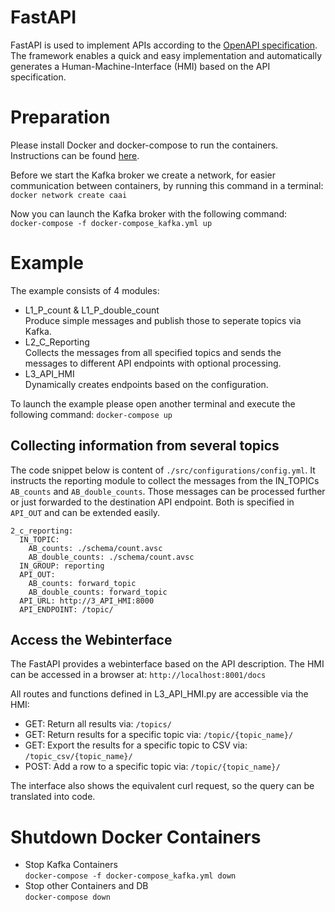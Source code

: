 # FastAPI
FastAPI is used to implement APIs according to the [OpenAPI specification](http://spec.openapis.org/oas/v3.0.3).
The framework enables a quick and easy implementation and automatically generates a Human-Machine-Interface (HMI) based on the API specification.

# Preparation
Please install Docker and docker-compose to run the containers.
Instructions can be found [here](https://github.com/janstrohschein/KOARCH/tree/master/Big_Data_Platform/Docker).

Before we start the Kafka broker we create a network, for easier communication between containers, by running this command in a terminal:
`docker network create caai`

Now you can launch the Kafka broker with the following command:\
`docker-compose -f docker-compose_kafka.yml up`

# Example
The example consists of 4 modules:
- L1_P_count & L1_P_double_count\
  Produce simple messages and publish those to seperate topics via Kafka.
- L2_C_Reporting\
  Collects the messages from all specified topics and sends the messages to different API endpoints with optional processing.
- L3_API_HMI\
  Dynamically creates endpoints based on the configuration.  

To launch the example please open another terminal and execute the following command:
`docker-compose up`

## Collecting information from several topics

The code snippet below is content of `./src/configurations/config.yml`.
It instructs the reporting module to collect the messages from the IN_TOPICs `AB_counts` and `AB_double_counts`. 
Those messages can be processed further or just forwarded to the destination API endpoint. Both is specified in `API_OUT` and can be extended easily.
```
2_c_reporting:
  IN_TOPIC:
    AB_counts: ./schema/count.avsc
    AB_double_counts: ./schema/count.avsc
  IN_GROUP: reporting
  API_OUT:
    AB_counts: forward_topic 
    AB_double_counts: forward_topic
  API_URL: http://3_API_HMI:8000
  API_ENDPOINT: /topic/
```
## Access the Webinterface
The FastAPI provides a webinterface based on the API description.
The HMI can be accessed in a browser at:
`http://localhost:8001/docs`

All routes and functions defined in L3_API_HMI.py are accessible via the HMI:
- GET: Return all results via: `/topics/`
- GET: Return results for a specific topic via: `/topic/{topic_name}/`
- GET: Export the results for a specific topic to CSV via: `/topic_csv/{topic_name}/`
- POST: Add a row to a specific topic via: `/topic/{topic_name}/`

The interface also shows the equivalent curl request, so the query can be translated into code.


# Shutdown Docker Containers
- Stop Kafka Containers\
    `docker-compose -f docker-compose_kafka.yml down`
- Stop other Containers and DB\
    `docker-compose down`
